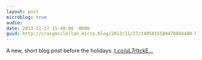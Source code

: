 ```yaml
---
layout: post
microblog: true
audio: 
date: 2013-11-27 15:49:08 -0600
guid: http://craigmcclellan.micro.blog/2013/11/27/t405815580470804480.html
---
```

A new, short blog post before the holidays. [t.co/uL7rItckE...](http://t.co/uL7rItckEC)
